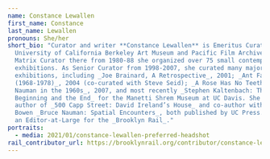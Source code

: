 ```yaml
---
name: Constance Lewallen
first_name: Constance
last_name: Lewallen
pronouns: She/her
short_bio: "Curator and writer **Constance Lewallen** is Emeritus Curator at the
  University of California Berkeley Art Museum and Pacific Film Archive. As
  Matrix Curator there from 1980-88 she organized over 75 small contemporary art
  exhibitions. As Senior Curator from 1998-2007, she curated many major
  exhibitions, including _Joe Brainard, A Retrospective_, 2001; _Ant Farm
  (1968-1978)_, 2004 (co-curated with Steve Seid); _A Rose Has No Teeth: Bruce
  Nauman in the 1960s_, 2007, and most recently _Stephen Kaltenbach: The
  Beginning and the End_ for the Manetti Shrem Museum at UC Davis. She is the
  author of _500 Capp Street: David Ireland’s House_ and co-author with Dore
  Bowen _Bruce Nauman: Spatial Encounters_, both published by UC Press. She is
  an Editor-at-Large for the _Brooklyn Rail_."
portraits:
  - media: 2021/01/constance-lewallen-preferred-headshot
rail_contributor_url: https://brooklynrail.org/contributor/constance-lewallen
---
```

